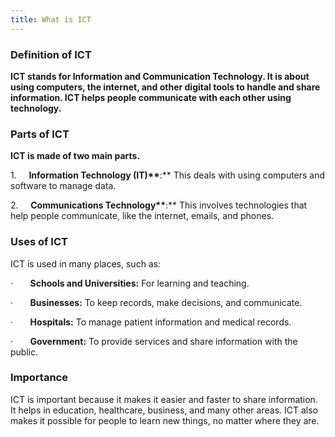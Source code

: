 ```yaml
---
title: What is ICT
---
```


### **Definition of ICT**

**ICT stands for Information and Communication Technology. It is about using computers, the internet, and other digital tools to handle and share information. ICT helps people communicate with each other using technology.**

### **Parts of ICT**

**ICT is made of two main parts.**

1.     **Information Technology (IT)\*\***:\*\* This deals with using computers and software to manage data.

2.     **Communications Technology\*\***:\*\* This involves technologies that help people communicate, like the internet, emails, and phones.

### Uses of ICT

ICT is used in many places, such as:

·       **Schools and Universities:** For learning and teaching.

·       **Businesses:** To keep records, make decisions, and communicate.

·       **Hospitals:** To manage patient information and medical records.

·       **Government:** To provide services and share information with the public.

### Importance

ICT is important because it makes it easier and faster to share information. It helps in education, healthcare, business, and many other areas. ICT also makes it possible for people to learn new things, no matter where they are.
